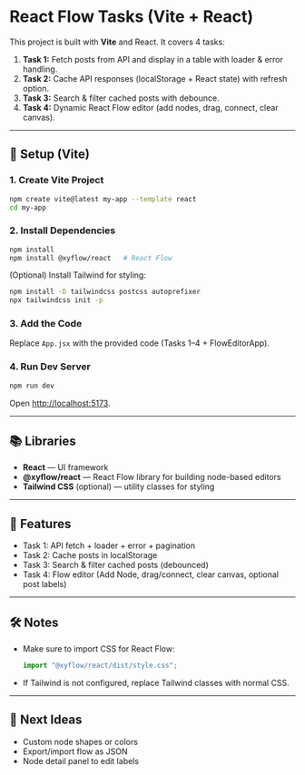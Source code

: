 # React Flow Tasks (Vite + React)

This project is built with **Vite** and React. It covers 4 tasks:

1. **Task 1:** Fetch posts from API and display in a table with loader & error handling.
2. **Task 2:** Cache API responses (localStorage + React state) with refresh option.
3. **Task 3:** Search & filter cached posts with debounce.
4. **Task 4:** Dynamic React Flow editor (add nodes, drag, connect, clear canvas).

---

## 🚀 Setup (Vite)

### 1. Create Vite Project
```bash
npm create vite@latest my-app --template react
cd my-app
```

### 2. Install Dependencies
```bash
npm install
npm install @xyflow/react   # React Flow
```

(Optional) Install Tailwind for styling:
```bash
npm install -D tailwindcss postcss autoprefixer
npx tailwindcss init -p
```

### 3. Add the Code
Replace `App.jsx` with the provided code (Tasks 1–4 + FlowEditorApp).

### 4. Run Dev Server
```bash
npm run dev
```
Open [http://localhost:5173](http://localhost:5173).

---

## 📚 Libraries
- **React** — UI framework
- **@xyflow/react** — React Flow library for building node-based editors
- **Tailwind CSS** (optional) — utility classes for styling

---

## 📝 Features
- Task 1: API fetch + loader + error + pagination
- Task 2: Cache posts in localStorage
- Task 3: Search & filter cached posts (debounced)
- Task 4: Flow editor (Add Node, drag/connect, clear canvas, optional post labels)

---

## 🛠 Notes
- Make sure to import CSS for React Flow:
  ```js
  import "@xyflow/react/dist/style.css";
  ```
- If Tailwind is not configured, replace Tailwind classes with normal CSS.

---

## 🎯 Next Ideas
- Custom node shapes or colors
- Export/import flow as JSON
- Node detail panel to edit labels
